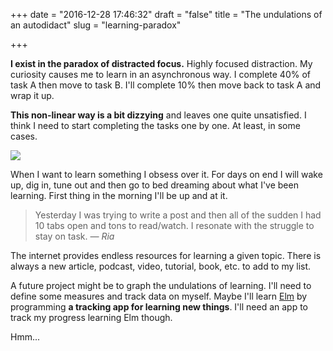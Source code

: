 +++
date = "2016-12-28 17:46:32"
draft = "false"
title = "The undulations of an autodidact"
slug = "learning-paradox"

+++

**I exist in the paradox of distracted focus.** Highly focused distraction. My curiosity causes me to learn in an asynchronous way. I complete 40% of task A then move to task B. I'll complete 10% then move back to task A and wrap it up.

**This non-linear way is a bit dizzying** and leaves one quite unsatisfied. I think I need to start completing the tasks one by one. At least, in some cases.

![](img/endless-finger.gif)

When I want to learn something I obsess over it. For days on end I will wake up, dig in, tune out and then go to bed dreaming about what I've been learning. First thing in the morning I'll be up and at it. 

> Yesterday I was trying to write a post and then all of the sudden I had 10 tabs open and tons to read/watch.
I resonate with the struggle to stay on task. *— Ria*

The internet provides endless resources for learning a given topic. There is always a new article, podcast, video, tutorial, book, etc. to add to my list. 

A future project might be to graph the undulations of learning. I'll need to define some measures and track data on myself. Maybe I'll learn [Elm](http://elm-lang.org/) by programming **a tracking app for learning new things**. I'll need an app to track my progress learning Elm though.

Hmm...
